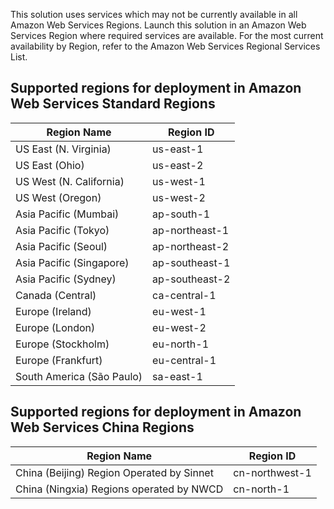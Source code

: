 This solution uses services which may not be currently available in all Amazon Web Services Regions. Launch this solution in an Amazon Web Services Region where required services are available. For the most current availability by Region, refer to the Amazon Web Services Regional Services List.

## Supported regions for deployment in Amazon Web Services Standard Regions

| Region Name | Region ID |
|----------|--------|
| US East (N. Virginia) | us-east-1
| US East (Ohio) | us-east-2
| US West (N. California) | us-west-1
| US West (Oregon) | us-west-2
| Asia Pacific (Mumbai) | ap-south-1
| Asia Pacific (Tokyo) | ap-northeast-1
| Asia Pacific (Seoul) | ap-northeast-2
| Asia Pacific (Singapore) | ap-southeast-1
| Asia Pacific (Sydney) | ap-southeast-2
| Canada (Central) | ca-central-1
| Europe (Ireland) | eu-west-1
| Europe (London) | eu-west-2
| Europe (Stockholm) | eu-north-1
| Europe (Frankfurt) | eu-central-1
| South America (São Paulo) | sa-east-1

## Supported regions for deployment in Amazon Web Services China Regions

| Region Name | Region ID |
|----------|--------|
| China (Beijing) Region Operated by Sinnet | cn-northwest-1
| China (Ningxia) Regions operated by NWCD | cn-north-1
